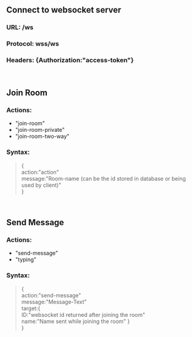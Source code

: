## Connect to websocket server
### URL: /ws
### Protocol: wss/ws
### Headers: {Authorization:"access-token"}

<br/>

## Join Room
### Actions:
- "join-room" <br/>
- "join-room-private"
- "join-room-two-way"
### Syntax:
> {\
    action:"action"\
    message:"Room-name (can be the id stored in database or being used by client)"\
}

<br/>

## Send Message
### Actions:
- "send-message"
- "typing"
### Syntax:
> {\
    action:"send-message"\
    message:"Message-Text"\
    target:{\
        ID:"websocket id returned after joining the room"\
        name:"Name sent while joining the room"
    }\
}